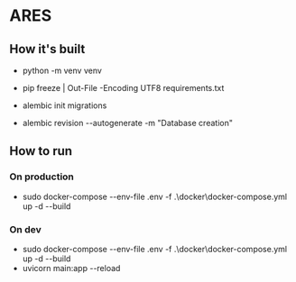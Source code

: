 # ARES

## How it's built

* python -m venv venv
* pip freeze | Out-File -Encoding UTF8 requirements.txt

* alembic init migrations
* alembic revision --autogenerate -m "Database creation"

## How to run

### On production

* sudo docker-compose --env-file .env -f .\docker\docker-compose.yml up -d --build

### On dev

* sudo docker-compose --env-file .env -f .\docker\docker-compose.yml up -d --build
* uvicorn main:app --reload
